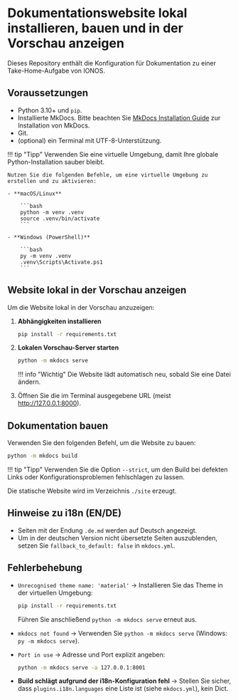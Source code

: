 # Dokumentationswebsite lokal installieren, bauen und in der Vorschau anzeigen

Dieses Repository enthält die Konfiguration für  Dokumentation zu einer Take-Home-Aufgabe von IONOS.

## Voraussetzungen

- Python 3.10+ und `pip`.
- Installierte MkDocs. Bitte beachten Sie [MkDocs Installation Guide](https://www.mkdocs.org/user-guide/installation/#installing-mkdocs) zur Installation von MkDocs.
- Git.
- (optional) ein Terminal mit UTF-8-Unterstützung.

!!! tip "Tipp"
    Verwenden Sie eine virtuelle Umgebung, damit Ihre globale Python-Installation sauber bleibt.

    Nutzen Sie die folgenden Befehle, um eine virtuelle Umgebung zu erstellen und zu aktivieren:

    - **macOS/Linux**
  
        ```bash
        python -m venv .venv
        source .venv/bin/activate
        ```

    - **Windows (PowerShell)**
  
        ```bash
        py -m venv .venv
        .venv\Scripts\Activate.ps1
        ```

## Website lokal in der Vorschau anzeigen

Um die Website lokal in der Vorschau anzuzeigen:

1. **Abhängigkeiten installieren**

    ```bash
    pip install -r requirements.txt
    ```

2. **Lokalen Vorschau-Server starten**

    ```bash
    python -m mkdocs serve
    ```

    !!! info "Wichtig"
        Die Website lädt automatisch neu, sobald Sie eine Datei ändern.

3. Öffnen Sie die im Terminal ausgegebene URL (meist <http://127.0.0.1:8000>).

## Dokumentation bauen

Verwenden Sie den folgenden Befehl, um die Website zu bauen:

```bash
python -m mkdocs build
````

!!! tip "Tipp"
Verwenden Sie die Option `--strict`, um den Build bei defekten Links oder Konfigurationsproblemen fehlschlagen zu lassen.

Die statische Website wird im Verzeichnis `./site` erzeugt.

## Hinweise zu i18n (EN/DE)

- Seiten mit der Endung `.de.md` werden auf Deutsch angezeigt.
- Um in der deutschen Version nicht übersetzte Seiten auszublenden, setzen Sie `fallback_to_default: false` in `mkdocs.yml`.

## Fehlerbehebung

- `Unrecognised theme name: 'material'` → Installieren Sie das Theme in der virtuellen Umgebung:

  ```bash
  pip install -r requirements.txt
  ```

  Führen Sie anschließend `python -m mkdocs serve` erneut aus.

- `mkdocs not found` → Verwenden Sie `python -m mkdocs serve` (Windows: `py -m mkdocs serve`).

- `Port in use` → Adresse und Port explizit angeben:

  ```bash
  python -m mkdocs serve -a 127.0.0.1:8001
  ```

- **Build schlägt aufgrund der i18n-Konfiguration fehl** → Stellen Sie sicher, dass `plugins.i18n.languages` eine Liste ist (siehe `mkdocs.yml`), kein Dict.
